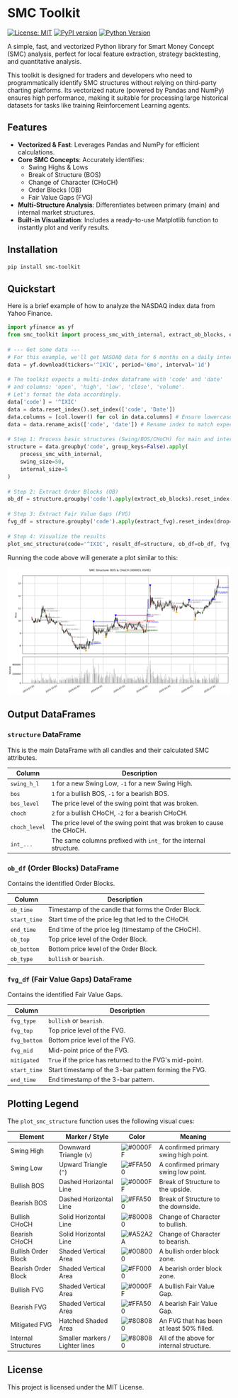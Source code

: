 # SMC Toolkit

[![License: MIT](https://img.shields.io/badge/License-MIT-yellow.svg)](https://opensource.org/licenses/MIT)
[![PyPI version](https://badge.fury.io/py/smc-toolkit.svg)](https://badge.fury.io/py/smc-toolkit)
[![Python Version](https://img.shields.io/badge/python->=3.8-blue.svg)](https://www.python.org/downloads/)

A simple, fast, and vectorized Python library for Smart Money Concept (SMC) analysis, perfect for local feature extraction, strategy backtesting, and quantitative analysis.

This toolkit is designed for traders and developers who need to programmatically identify SMC structures without relying on third-party charting platforms. Its vectorized nature (powered by Pandas and NumPy) ensures high performance, making it suitable for processing large historical datasets for tasks like training Reinforcement Learning agents.

## Features

- **Vectorized & Fast**: Leverages Pandas and NumPy for efficient calculations.
- **Core SMC Concepts**: Accurately identifies:
  - Swing Highs & Lows
  - Break of Structure (BOS)
  - Change of Character (CHoCH)
  - Order Blocks (OB)
  - Fair Value Gaps (FVG)
- **Multi-Structure Analysis**: Differentiates between primary (main) and internal market structures.
- **Built-in Visualization**: Includes a ready-to-use Matplotlib function to instantly plot and verify results.

## Installation

```bash
pip install smc-toolkit
```

## Quickstart

Here is a brief example of how to analyze the NASDAQ index data from Yahoo Finance.

```python
import yfinance as yf
from smc_toolkit import process_smc_with_internal, extract_ob_blocks, extract_fvg, plot_smc_structure

# --- Get some data ---
# For this example, we'll get NASDAQ data for 6 months on a daily interval
data = yf.download(tickers='^IXIC', period='6mo', interval='1d')

# The toolkit expects a multi-index dataframe with 'code' and 'date'
# and columns: 'open', 'high', 'low', 'close', 'volume'.
# Let's format the data accordingly.
data['code'] = '^IXIC'
data = data.reset_index().set_index(['code', 'Date'])
data.columns = [col.lower() for col in data.columns] # Ensure lowercase column names
data = data.rename_axis(['code', 'date']) # Rename index to match expected 'date'

# Step 1: Process basic structures (Swing/BOS/CHoCH) for main and internal timeframes
structure = data.groupby('code', group_keys=False).apply(
    process_smc_with_internal, 
    swing_size=50, 
    internal_size=5
)

# Step 2: Extract Order Blocks (OB)
ob_df = structure.groupby('code').apply(extract_ob_blocks).reset_index(drop=True)

# Step 3: Extract Fair Value Gaps (FVG)
fvg_df = structure.groupby('code').apply(extract_fvg).reset_index(drop=True)

# Step 4: Visualize the results
plot_smc_structure(code='^IXIC', result_df=structure, ob_df=ob_df, fvg_df=fvg_df)
```

Running the code above will generate a plot similar to this:


![SMC Toolkit Plot Example](assets/output.png)


## Output DataFrames

### `structure` DataFrame

This is the main DataFrame with all candles and their calculated SMC attributes.

| Column                | Description                                                                 |
| --------------------- | --------------------------------------------------------------------------- |
| `swing_h_l`           | `1` for a new Swing Low, `-1` for a new Swing High.                         |
| `bos`                 | `1` for a bullish BOS, `-1` for a bearish BOS.                              |
| `bos_level`           | The price level of the swing point that was broken.                         |
| `choch`               | `2` for a bullish CHoCH, `-2` for a bearish CHoCH.                          |
| `choch_level`         | The price level of the swing point that was broken to cause the CHoCH.      |
| `int_...`             | The same columns prefixed with `int_` for the internal structure.           |

### `ob_df` (Order Blocks) DataFrame

Contains the identified Order Blocks.

| Column       | Description                                                 |
| ------------ | ----------------------------------------------------------- |
| `ob_time`    | Timestamp of the candle that forms the Order Block.         |
| `start_time` | Start time of the price leg that led to the CHoCH.          |
| `end_time`   | End time of the price leg (timestamp of the CHoCH).         |
| `ob_top`     | Top price level of the Order Block.                         |
| `ob_bottom`  | Bottom price level of the Order Block.                      |
| `ob_type`    | `bullish` or `bearish`.                                     |

### `fvg_df` (Fair Value Gaps) DataFrame

Contains the identified Fair Value Gaps.

| Column      | Description                                                 |
| ----------- | ----------------------------------------------------------- |
| `fvg_type`  | `bullish` or `bearish`.                                     |
| `fvg_top`   | Top price level of the FVG.                                 |
| `fvg_bottom`| Bottom price level of the FVG.                              |
| `fvg_mid`   | Mid-point price of the FVG.                                 |
| `mitigated` | `True` if the price has returned to the FVG's mid-point.    |
| `start_time`| Start timestamp of the 3-bar pattern forming the FVG.       |
| `end_time`  | End timestamp of the 3-bar pattern.                         |


## Plotting Legend

The `plot_smc_structure` function uses the following visual cues:


| Element               | Marker / Style                 | Color        | Meaning                                   |
| --------------------- | ------------------------------ | ------------ | ----------------------------------------- |
| Swing High            | Downward Triangle (`v`)        | ![#0000FF](https://placehold.co/15x15/0000FF/0000FF.png)         | A confirmed primary swing high point.     |
| Swing Low             | Upward Triangle (`^`)          | ![#FFA500](https://placehold.co/15x15/FFA500/FFA500.png)       | A confirmed primary swing low point.      |
| Bullish BOS           | Dashed Horizontal Line         | ![#0000FF](https://placehold.co/15x15/0000FF/0000FF.png)         | Break of Structure to the upside.         |
| Bearish BOS           | Dashed Horizontal Line         | ![#FFA500](https://placehold.co/15x15/FFA500/FFA500.png)       | Break of Structure to the downside.       |
| Bullish CHoCH         | Solid Horizontal Line          | ![#800080](https://placehold.co/15x15/800080/800080.png)       | Change of Character to bullish.           |
| Bearish CHoCH         | Solid Horizontal Line          | ![#A52A2A](https://placehold.co/15x15/A52A2A/A52A2A.png)        | Change of Character to bearish.           |
| Bullish Order Block   | Shaded Vertical Area           | ![#008000](https://placehold.co/15x15/008000/008000.png)        | A bullish order block zone.               |
| Bearish Order Block   | Shaded Vertical Area           | ![#FF0000](https://placehold.co/15x15/FF0000/FF0000.png)          | A bearish order block zone.               |
| Bullish FVG           | Shaded Vertical Area           | ![#0000FF](https://placehold.co/15x15/0000FF/0000FF.png)         | A bullish Fair Value Gap.                 |
| Bearish FVG           | Shaded Vertical Area           | ![#FFA500](https://placehold.co/15x15/FFA500/FFA500.png)       | A bearish Fair Value Gap.                 |
| Mitigated FVG         | Hatched Shaded Area            | ![#808080](https://placehold.co/15x15/808080/808080.png)       | An FVG that has been at least 50% filled. |
| Internal Structures   | Smaller markers / Lighter lines| ![#808080](https://placehold.co/15x15/808080/808080.png)         | All of the above for internal structure.  |


## License

This project is licensed under the MIT License.
